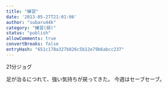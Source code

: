 ```yaml
---
title: "練習"
date: '2013-05-27T21:01:06'
author: "subaru44k"
category: "練習(弱)"
status: "publish"
allowComments: true
convertBreaks: false
entryHash: "651c178a327b826c5b12e79b6abcc237"
---
```

21分ジョグ

足が治るにつれて、強い気持ちが戻ってきた。
今週はセーブセーブ。
